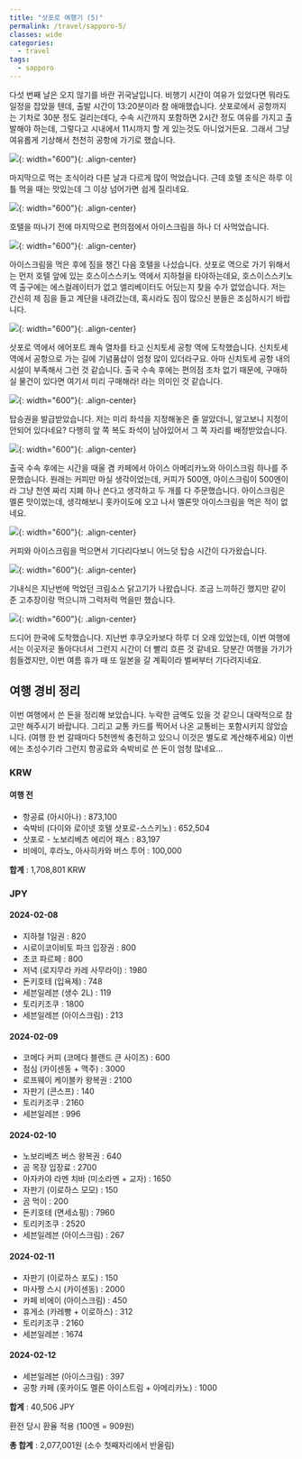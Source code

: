 ```yaml
---
title: "삿포로 여행기 (5)"
permalink: /travel/sapporo-5/
classes: wide
categories:
  - travel
tags:
  - sapporo
---
```


다섯 번째 날은 오지 않기를 바란 귀국날입니다. 비행기 시간이 여유가 있었다면 뭐라도 일정을 잡았을 텐데, 출발 시간이 13:20분이라 참 애매했습니다. 삿포로에서 공항까지는 기차로 30분 정도 걸리는데다, 수속 시간까지 포함하면 2시간 정도 여유를 가지고 출발해야 하는데, 그렇다고 시내에서 11시까지 할 게 있는것도 아니었거든요. 그래서 그냥 여유롭게 기상해서 천천히 공항에 가기로 했습니다.

![](/assets/images/Travel/031/01.jpg){: width="600"}{: .align-center}

마지막으로 먹는 조식이라 다른 날과 다르게 많이 먹었습니다. 근데 호텔 조식은 하루 이틀 먹을 때는 맛있는데 그 이상 넘어가면 쉽게 질리네요.

![](/assets/images/Travel/031/02.jpg){: width="600"}{: .align-center}

호텔을 떠나기 전에 마지막으로 편의점에서 아이스크림을 하나 더 사먹었습니다.

![](/assets/images/Travel/031/03.jpg){: width="600"}{: .align-center}

아이스크림을 먹은 후에 짐을 챙긴 다음 호텔을 나섰습니다. 삿포로 역으로 가기 위해서는 먼저 호텔 앞에 있는 호스이스스키노 역에서 지하철을 타야하는데요, 호스이스스키노 역 출구에는 에스컬레이터가 없고 엘리베이터도 어딨는지 찾을 수가 없었습니다. 저는 간신히 제 짐을 들고 계단을 내려갔는데, 혹시라도 짐이 많으신 분들은 조심하시기 바랍니다.

![](/assets/images/Travel/031/04.jpg){: width="600"}{: .align-center}

삿포로 역에서 에어포트 쾌속 열차를 타고 신치토세 공항 역에 도착했습니다. 신치토세 역에서 공항으로 가는 길에 기념품샵이 엄청 많이 있더라구요. 아마 신치토세 공항 내의 시설이 부족해서 그런 것 같습니다. 출국 수속 후에는 편의점 조차 없기 때문에, 구매하실 물건이 있다면 여기서 미리 구매해라! 라는 의미인 것 같습니다.

![](/assets/images/Travel/031/05.jpg){: width="600"}{: .align-center}

탑승권을 발급받았습니다. 저는 미리 좌석을 지정해놓은 줄 알았더니, 알고보니 지정이 안되어 있다네요? 다행히 앞 쪽 복도 좌석이 남아있어서 그 쪽 자리를 배정받았습니다.

![](/assets/images/Travel/031/06.jpg){: width="600"}{: .align-center}

출국 수속 후에는 시간을 때울 겸 카페에서 아이스 아메리카노와 아이스크림 하나를 주문했습니다. 원래는 커피만 마실 생각이었는데, 커피가 500엔, 아이스크림이 500엔이라 그냥 천엔 짜리 지폐 하나 쓴다고 생각하고 두 개를 다 주문했습니다. 아이스크림은 멜론 맛이었는데, 생각해보니 홋카이도에 오고 나서 멜론맛 아이스크림을 먹은 적이 없네요.

![](/assets/images/Travel/031/07.jpg){: width="600"}{: .align-center}

커피와 아이스크림을 먹으면서 기다리다보니 어느덧 탑승 시간이 다가왔습니다.

![](/assets/images/Travel/031/08.jpg){: width="600"}{: .align-center}

기내식은 지난번에 먹었던 크림소스 닭고기가 나왔습니다. 조금 느끼하긴 했지만 같이 준 고추장이랑 먹으니까 그럭저럭 먹을만 했습니다.

![](/assets/images/Travel/031/09.jpg){: width="600"}{: .align-center}

드디어 한국에 도착했습니다. 지난번 후쿠오카보다 하루 더 오래 있었는데, 이번 여행에서는 이곳저곳 돌아다녀서 그런지 시간이 더 빨리 흐른 것 같네요. 당분간 여행을 가기가 힘들겠지만, 이번 여름 휴가 때 또 일본을 갈 계획이라 벌써부터 기다려지네요.

## 여행 경비 정리

이번 여행에서 쓴 돈을 정리해 보았습니다. 누락한 금액도 있을 것 같으니 대략적으로 참고만 해주시기 바랍니다. 그리고 교통 카드를 찍어서 나온 교통비는 포함시키지 않았습니다. (여행 한 번 갈때마다 5천엔씩 충전하고 있으니 이것은 별도로 계산해주세요) 이번에는 초성수기라 그런지 항공료와 숙박비로 쓴 돈이 엄청 많네요...

### KRW

#### 여행 전
- 항공료 (아시아나) : 873,100
- 숙박비 (다이와 로이넷 호텔 삿포로-스스키노) : 652,504
- 삿포로 - 노보리베츠 에리어 패스 : 83,197
- 비에이, 후라노, 아사히카와 버스 투어 : 100,000

**합계** : 1,708,801 KRW

### JPY

#### 2024-02-08
- 지하철 1일권 : 820
- 시로이코이비토 파크 입장권 : 800
- 초코 파르페 : 800
- 저녁 (로지무라 카레 사무라이) : 1980
- 돈키호테 (입욕제) : 748
- 세븐일레븐 (생수 2L) : 119
- 토리키조쿠 : 1800
- 세븐일레븐 (아이스크림) : 213

#### 2024-02-09
- 코메다 커피 (코메다 블랜드 큰 사이즈) : 600
- 점심 (카이센동 + 맥주) : 3000
- 로프웨이 케이블카 왕복권 : 2100
- 자판기 (콘스프) : 140
- 토리키조쿠 : 2160
- 세븐일레븐 : 996

#### 2024-02-10
- 노보리베츠 버스 왕복권 : 640
- 곰 목장 입장료 : 2700
- 아자카야 라멘 치바 (미소라멘 + 교자) : 1650
- 자판기 (이로하스 모모) : 150
- 곰 먹이 : 200
- 돈키호테 (면세쇼핑) : 7960
- 토리키조쿠 : 2520
- 세븐일레븐 (아이스크림) : 267

#### 2024-02-11
- 자판기 (이로하스 포도) : 150
- 마사짱 스시 (카이센동) : 2000
- 카페 비에이 (아이스크림) : 450
- 휴게소 (카레빵 + 이로하스) : 312
- 토리키조쿠 : 2160
- 세븐일레븐 : 1674

#### 2024-02-12
- 세븐일레븐 (아이스크림) : 397
- 공항 카페 (홋카이도 멜론 아이스트림 + 아메리카노) : 1000

**합계** : 40,506 JPY

환전 당시 환율 적용 (100엔 = 909원)

**총 합계** : 2,077,001원 (소수 첫째자리에서 반올림)